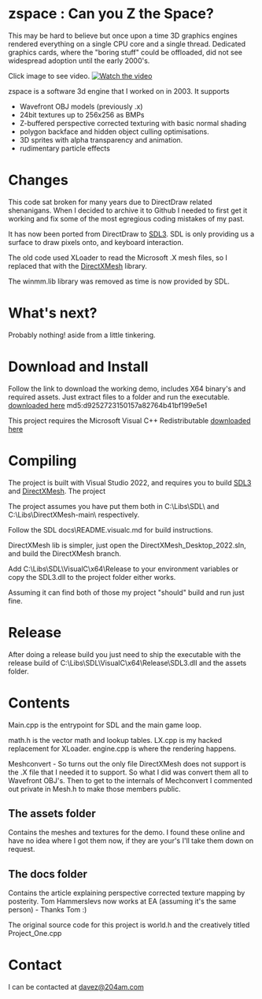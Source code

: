 
# zspace : Can you Z the Space?

This may be hard to believe but once upon a time 3D graphics engines rendered
everything on a single CPU core and a single thread. Dedicated graphics cards, 
where the "boring stuff" could be offloaded, did not see widespread adoption
until the early 2000's.

Click image to see video.
[![Watch the video](https://img.youtube.com/vi/HjbRNnHziek/maxresdefault.jpg)](https://youtu.be/HjbRNnHziek)

zspace is a software 3d engine that I worked on in 2003. It supports
- Wavefront OBJ models (previously .x)
- 24bit textures up to 256x256 as BMPs
- Z-buffered perspective corrected texturing with basic normal shading
- polygon backface and hidden object culling optimisations.
- 3D sprites with alpha transparency and animation.
- rudimentary particle effects



# Changes #

This code sat broken for many years due to DirectDraw related shenanigans. When
I decided to archive it to Github I needed to first get it working and fix some
of the most egregious coding mistakes of my past.

It has now been ported from DirectDraw to [SDL3](https://github.com/libsdl-org/SDL).
SDL is only providing us a surface to draw pixels onto, and keyboard interaction.

The old code used XLoader to read the Microsoft .X mesh files, so I replaced 
that with the [DirectXMesh](https://github.com/microsoft/DirectXMesh) library.

The winmm.lib library was removed as time is now provided by SDL.

# What's next? #

Probably nothing! aside from a little tinkering.


# Download and Install #

Follow the link to download the working demo, includes X64 binary's and required
assets. Just extract files to a folder and run the executable.
[downloaded here](https://204am.com/downloads/zspace_2025.zip) md5:d9252723150157a82764b41bf199e5e1

This project requires the Microsoft Visual C++ Redistributable [downloaded here](https://learn.microsoft.com/en-us/cpp/windows/latest-supported-vc-redist?view=msvc-170) 

# Compiling #

The project is built with Visual Studio 2022, and requires you to build [SDL3](https://github.com/libsdl-org/SDL) and [DirectXMesh](https://github.com/microsoft/DirectXMesh). The project 

The project assumes you have put them both in C:\Libs\SDL\ and C:\Libs\DirectXMesh-main\ respectively.

Follow the SDL docs\README.visualc.md for build instructions.

DirectXMesh lib is simpler, just open the DirectXMesh_Desktop_2022.sln, and build the DirectXMesh branch.

Add C:\Libs\SDL\VisualC\x64\Release to your environment variables or copy the 
SDL3.dll to the project folder either works.

Assuming it can find both of those my project "should" build and run just fine.

# Release # 

After doing a release build you just need to ship the executable with the release
build of C:\Libs\SDL\VisualC\x64\Release\SDL3.dll and the assets folder.


# Contents #

Main.cpp is the entrypoint for SDL and the main game loop.

math.h is the vector math and lookup tables.
LX.cpp is my hacked replacement for XLoader.
engine.cpp is where the rendering happens.

Meshconvert - So turns out the only file DirectXMesh does not support is the .X file that I needed it to support. So what I did was convert them all to Wavefront OBJ's.
Then to get to the internals of Mechconvert I commented out private in Mesh.h to
make those members public.

## The assets folder ##
Contains the meshes and textures for the demo. I found these
online and have no idea where I got them now, if they are your's I'll take them
down on request.

## The docs folder ##
Contains the article explaining perspective corrected texture mapping by posterity. Tom Hammerslevs now works at EA (assuming it's the same person) - Thanks Tom :)

The original source code for this project is world.h and the creatively titled Project_One.cpp

# Contact # 

I can be contacted at davez@204am.com